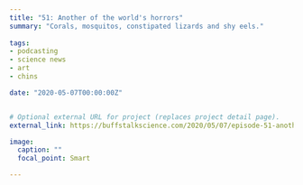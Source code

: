 ```yaml
---
title: "51: Another of the world's horrors"
summary: "Corals, mosquitos, constipated lizards and shy eels."
  
tags:
- podcasting
- science news
- art
- chins

date: "2020-05-07T00:00:00Z"


# Optional external URL for project (replaces project detail page).
external_link: https://buffstalkscience.com/2020/05/07/episode-51-another-of-the-worlds-horrors/

image:
  caption: ""
  focal_point: Smart

---
```

